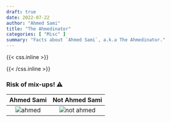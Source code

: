 ```yaml
---
draft: true
date: 2022-07-22
author: "Ahmed Sami"
title: "The Ahmedinator"
categories: [ "Misc" ]
summary: "Facts about `Ahmed Sami`, a.k.a The Ahmedinator."
---
```


{{< css.inline >}}

<style>
 .post-content img {display: block;margin-left: auto;margin-right: auto;}
</style>

{{< /css.inline >}}

### Risk of mix-ups! ⚠️

|                       Ahmed Sami                        |                        Not Ahmed Sami                        |
|:-------------------------------------------------------:|:------------------------------------------------------------:|
| <img src="/codespace/ahmedsami.webp" alt="ahmed"></img> | <img src="/codespace/ahmedsami2.webp" alt="not ahmed"></img> |
